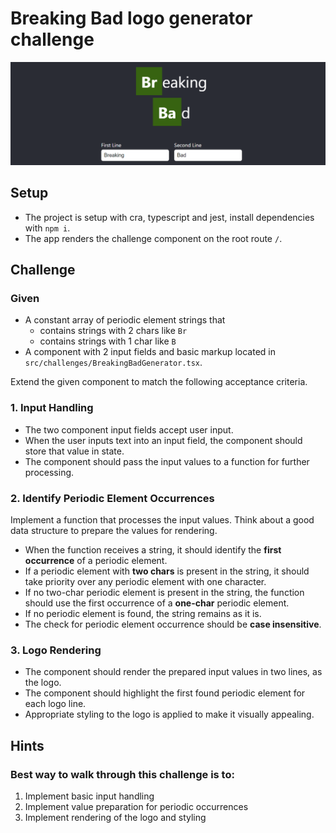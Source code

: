 # Breaking Bad logo generator challenge

![Drag Racing](public/img/breaking_bad_example.png)

## Setup
- The project is setup with cra, typescript and jest, install dependencies with `npm i`.
- The app renders the challenge component on the root route `/`.

##  Challenge

### Given
- A constant array of periodic element strings that
  - contains strings with 2 chars like `Br`
  - contains strings with 1 char like `B`
- A component with 2 input fields and basic markup located in `src/challenges/BreakingBadGenerator.tsx`.

Extend the given component to match the following acceptance criteria.

### 1. Input Handling

- The two component input fields accept user input.
- When the user inputs text into an input field, the component should store that value in state.
- The component should pass the input values to a function for further processing.

### 2. Identify Periodic Element Occurrences
Implement a function that processes the input values. Think about a good data structure to prepare the values for rendering.

- When the function receives a string, it should identify the **first occurrence** of a periodic element.
- If a periodic element with **two chars** is present in the string, it should take priority over any periodic element with one character.
- If no two-char periodic element is present in the string, the function should use the first occurrence of a **one-char** periodic element.
- If no periodic element is found, the string remains as it is.
- The check for periodic element occurrence should be **case insensitive**.

### 3. Logo Rendering
- The component should render the prepared input values in two lines, as the logo.
- The component should highlight the first found periodic element for each logo line.
- Appropriate styling to the logo is applied to make it visually appealing.

## Hints

### Best way to walk through this challenge is to:
1. Implement basic input handling
2. Implement value preparation for periodic occurrences
3. Implement rendering of the logo and styling
